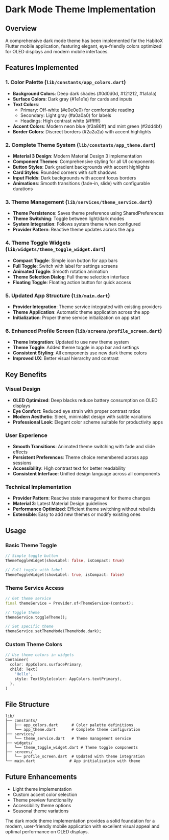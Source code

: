 # Dark Mode Theme Implementation

## Overview
A comprehensive dark mode theme has been implemented for the HabitoX Flutter mobile application, featuring elegant, eye-friendly colors optimized for OLED displays and modern mobile interfaces.

## Features Implemented

### 1. Color Palette (`lib/constants/app_colors.dart`)
- **Background Colors**: Deep dark shades (#0d0d0d, #121212, #1a1a1a)
- **Surface Colors**: Dark gray (#1e1e1e) for cards and inputs
- **Text Colors**: 
  - Primary: Off-white (#e0e0e0) for comfortable reading
  - Secondary: Light gray (#a0a0a0) for labels
  - Headings: High contrast white (#ffffff)
- **Accent Colors**: Modern neon blue (#3a86ff) and mint green (#2dd4bf)
- **Border Colors**: Discreet borders (#2a2a2a) with accent highlights

### 2. Complete Theme System (`lib/constants/app_theme.dart`)
- **Material 3 Design**: Modern Material Design 3 implementation
- **Component Themes**: Comprehensive styling for all UI components
- **Button Styles**: Dark gradient backgrounds with accent highlights
- **Card Styles**: Rounded corners with soft shadows
- **Input Fields**: Dark backgrounds with accent focus borders
- **Animations**: Smooth transitions (fade-in, slide) with configurable durations

### 3. Theme Management (`lib/services/theme_service.dart`)
- **Theme Persistence**: Saves theme preference using SharedPreferences
- **Theme Switching**: Toggle between light/dark modes
- **System Integration**: Follows system theme when configured
- **Provider Pattern**: Reactive theme updates across the app

### 4. Theme Toggle Widgets (`lib/widgets/theme_toggle_widget.dart`)
- **Compact Toggle**: Simple icon button for app bars
- **Full Toggle**: Switch with label for settings screens
- **Animated Toggle**: Smooth rotation animation
- **Theme Selection Dialog**: Full theme selection interface
- **Floating Toggle**: Floating action button for quick access

### 5. Updated App Structure (`lib/main.dart`)
- **Provider Integration**: Theme service integrated with existing providers
- **Theme Application**: Automatic theme application across the app
- **Initialization**: Proper theme service initialization on app start

### 6. Enhanced Profile Screen (`lib/screens/profile_screen.dart`)
- **Theme Integration**: Updated to use new theme system
- **Theme Toggle**: Added theme toggle in app bar and settings
- **Consistent Styling**: All components use new dark theme colors
- **Improved UX**: Better visual hierarchy and contrast

## Key Benefits

### Visual Design
- **OLED Optimized**: Deep blacks reduce battery consumption on OLED displays
- **Eye Comfort**: Reduced eye strain with proper contrast ratios
- **Modern Aesthetic**: Sleek, minimalist design with subtle variations
- **Professional Look**: Elegant color scheme suitable for productivity apps

### User Experience
- **Smooth Transitions**: Animated theme switching with fade and slide effects
- **Persistent Preferences**: Theme choice remembered across app sessions
- **Accessibility**: High contrast text for better readability
- **Consistent Interface**: Unified design language across all components

### Technical Implementation
- **Provider Pattern**: Reactive state management for theme changes
- **Material 3**: Latest Material Design guidelines
- **Performance Optimized**: Efficient theme switching without rebuilds
- **Extensible**: Easy to add new themes or modify existing ones

## Usage

### Basic Theme Toggle
```dart
// Simple toggle button
ThemeToggleWidget(showLabel: false, isCompact: true)

// Full toggle with label
ThemeToggleWidget(showLabel: true, isCompact: false)
```

### Theme Service Access
```dart
// Get theme service
final themeService = Provider.of<ThemeService>(context);

// Toggle theme
themeService.toggleTheme();

// Set specific theme
themeService.setThemeMode(ThemeMode.dark);
```

### Custom Theme Colors
```dart
// Use theme colors in widgets
Container(
  color: AppColors.surfacePrimary,
  child: Text(
    'Hello',
    style: TextStyle(color: AppColors.textPrimary),
  ),
)
```

## File Structure
```
lib/
├── constants/
│   ├── app_colors.dart      # Color palette definitions
│   └── app_theme.dart       # Complete theme configuration
├── services/
│   └── theme_service.dart   # Theme management service
├── widgets/
│   └── theme_toggle_widget.dart # Theme toggle components
├── screens/
│   └── profile_screen.dart  # Updated with theme integration
└── main.dart               # App initialization with theme
```

## Future Enhancements
- Light theme implementation
- Custom accent color selection
- Theme preview functionality
- Accessibility theme options
- Seasonal theme variations

The dark mode theme implementation provides a solid foundation for a modern, user-friendly mobile application with excellent visual appeal and optimal performance on OLED displays.

